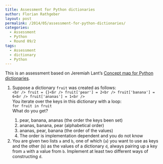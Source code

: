 ```yaml
---
title: Assessment for Python dictionaries
author: Florian Rathgeber
layout: post
permalink: /2014/05/assessment-for-python-dictionaries/
categories:
  - Assessment
  - Python
  - Round 09/2
tags:
  - Assessment
  - dictionary
  - Python
---
```

This is an assessment based on Jeremiah Lant&#8217;s [Concept map for Python dictionaries][1].

1.  Suppose a dictionary `fruit` was created as follows:  
    `<br />
fruit = {}<br />
fruit['pear'] = 2<br />
fruit['banana'] = 6<br />
fruit['ananas'] = 1<br />
`  
    You iterate over the keys in this dictionary with a loop:  
    `for fruit in fruit`  
    What do you get?</p> 
    1.  pear, banana, ananas (the order the keys been set)
    2.  ananas, banana, pear (alphabetical order)
    3.  ananas, pear, banana (the order of the values)
    4.  The order is implementation dependent and you do not know
2.  You are given two lists `a` and `b`, one of which (`a`) you want to use as keys and the other (`b`) as the values of a dictionary `d`, always pairing up a key from `a` with a value from `b`. Implement at least two different ways of constructing `d`.

 [1]: http://teaching.software-carpentry.org/2014/04/30/concept-map-for-python-dictionaries/ "Concept map for Python dictionaries"